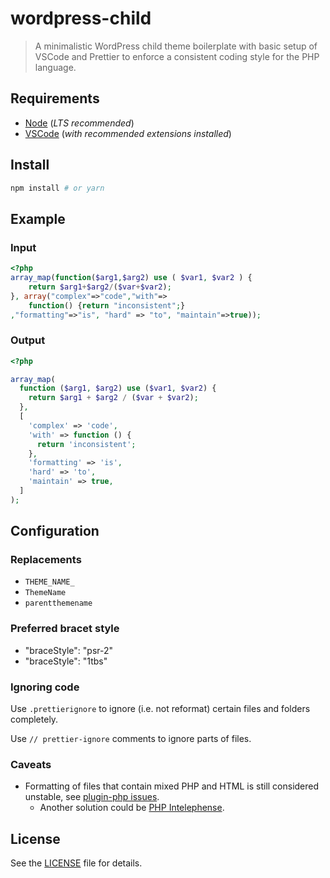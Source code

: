# wordpress-child

> A minimalistic WordPress child theme boilerplate with basic setup of VSCode and Prettier to enforce a consistent coding style for the PHP language.

## Requirements

- [Node](https://nodejs.org/) (_LTS recommended_)
- [VSCode](https://code.visualstudio.com/) (_with recommended extensions installed_)

## Install

```sh
npm install # or yarn
```

## Example

### Input

<!-- prettier-ignore -->
```php
<?php
array_map(function($arg1,$arg2) use ( $var1, $var2 ) {
    return $arg1+$arg2/($var+$var2);
}, array("complex"=>"code","with"=>
    function() {return "inconsistent";}
,"formatting"=>"is", "hard" => "to", "maintain"=>true));
```

### Output

```php
<?php

array_map(
  function ($arg1, $arg2) use ($var1, $var2) {
    return $arg1 + $arg2 / ($var + $var2);
  },
  [
    'complex' => 'code',
    'with' => function () {
      return 'inconsistent';
    },
    'formatting' => 'is',
    'hard' => 'to',
    'maintain' => true,
  ]
);
```

## Configuration

### Replacements

- `THEME_NAME_`
- `ThemeName`
- `parentthemename`

### Preferred bracet style

- "braceStyle": "psr-2"
- "braceStyle": "1tbs"

### Ignoring code

Use `.prettierignore` to ignore (i.e. not reformat) certain files and folders completely.

Use `// prettier-ignore` comments to ignore parts of files.

### Caveats

- Formatting of files that contain mixed PHP and HTML is still considered unstable, see [plugin-php issues](https://github.com/prettier/plugin-php/issues?q=is%3Aissue+is%3Aopen+sort%3Aupdated-desc+label%3Ainline).
  - Another solution could be [PHP Intelephense](https://marketplace.visualstudio.com/items?itemName=bmewburn.vscode-intelephense-client).

## License

See the [LICENSE](LICENSE) file for details.
